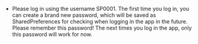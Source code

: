 - Please log in using the username SP0001. The first time you log in, you can create a brand new password, which will
be saved as SharedPreferences for checking when logging in the app in the future. Please remember this password! The
next times you log in the app, only this password will work for now.